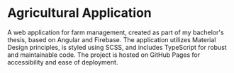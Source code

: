 # Agricultural Application

A web application for farm management, created as part of my bachelor's thesis, based on Angular and Firebase. The application utilizes Material Design principles, is styled using SCSS, and includes TypeScript for robust and maintainable code. The project is hosted on GitHub Pages for accessibility and ease of deployment.
